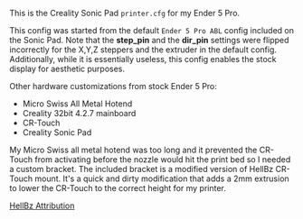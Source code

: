 This is the Creality Sonic Pad `printer.cfg` for my Ender 5 Pro. 

This config was started from the default `Ender 5 Pro ABL` config included on 
the Sonic Pad. Note that the **step_pin** and the **dir_pin** settings were 
flipped incorrectly for the X,Y,Z steppers and the extruder in the default 
config. Additionally, while it is essentially useless, this config enables the 
stock display for aesthetic purposes.  

Other hardware customizations from stock Ender 5 Pro:
- Micro Swiss All Metal Hotend
- Creality 32bit 4.2.7 mainboard 
- CR-Touch 
- Creality Sonic Pad 

My Micro Swiss all metal hotend was too long and it prevented the CR-Touch from 
activating before the nozzle would hit the print bed so I needed a custom 
bracket. The included bracket is a modified version of HellBz CR-Touch mount. 
It's a quick and dirty modification that adds a 2mm extrusion to lower the 
CR-Touch to the correct height for my printer.  

[HellBz Attribution](https://www.printables.com/model/304444-ender-55plus-cr-touch-mount/files)
